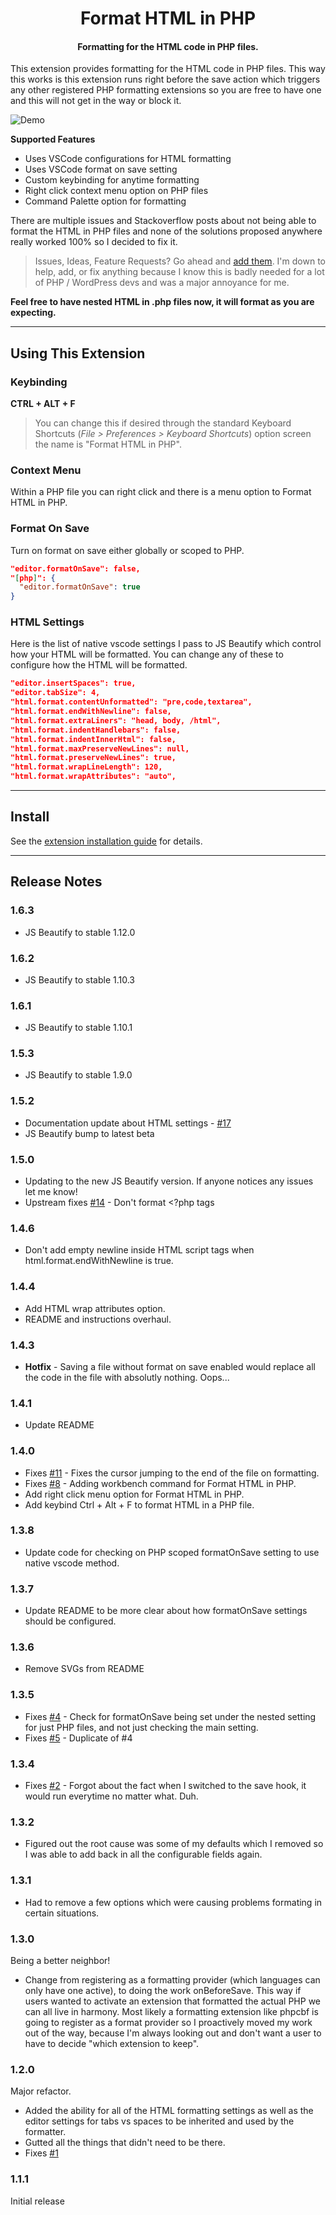 <h1 align="center">Format HTML in PHP</h1>

<h4 align="center">Formatting for the HTML code in PHP files.</h4>

This extension provides formatting for the HTML code in PHP files. This way this works is this extension runs right before the save action which triggers any other registered PHP formatting extensions so you are free to have one and this will not get in the way or block it.

![Demo](https://github.com/RiFi2k/format-html-in-php/blob/master/format-html-in-php.gif?raw=true)

**Supported Features**

- Uses VSCode configurations for HTML formatting
- Uses VSCode format on save setting
- Custom keybinding for anytime formatting
- Right click context menu option on PHP files
- Command Palette option for formatting

There are multiple issues and Stackoverflow posts about not being able to format the HTML in PHP files and none of the solutions proposed anywhere really worked 100% so I decided to fix it.

> Issues, Ideas, Feature Requests? Go ahead and [add them](https://github.com/RiFi2k/format-html-in-php/issues). I'm down to help, add, or fix anything because I know this is badly needed for a lot of PHP / WordPress devs and was a major annoyance for me.

**Feel free to have nested HTML in .php files now, it will format as you are expecting.**

---

## Using This Extension

### Keybinding

**CTRL + ALT + F**

> You can change this if desired through the standard Keyboard Shortcuts (_File > Preferences > Keyboard Shortcuts_) option screen the name is "Format HTML in PHP".

### Context Menu

Within a PHP file you can right click and there is a menu option to Format HTML in PHP.

### Format On Save

Turn on format on save either globally or scoped to PHP.

```json
"editor.formatOnSave": false,
"[php]": {
  "editor.formatOnSave": true
}

```

### HTML Settings

Here is the list of native vscode settings I pass to JS Beautify which control how your HTML will be formatted. You can change any of these to configure how the HTML will be formatted.

```json
"editor.insertSpaces": true,
"editor.tabSize": 4,
"html.format.contentUnformatted": "pre,code,textarea",
"html.format.endWithNewline": false,
"html.format.extraLiners": "head, body, /html",
"html.format.indentHandlebars": false,
"html.format.indentInnerHtml": false,
"html.format.maxPreserveNewLines": null,
"html.format.preserveNewLines": true,
"html.format.wrapLineLength": 120,
"html.format.wrapAttributes": "auto",
```

---

## Install

See the [extension installation guide](https://code.visualstudio.com/docs/editor/extension-gallery) for details.

---

## Release Notes

### 1.6.3

- JS Beautify to stable 1.12.0

### 1.6.2

- JS Beautify to stable 1.10.3

### 1.6.1

- JS Beautify to stable 1.10.1

### 1.5.3

- JS Beautify to stable 1.9.0

### 1.5.2

- Documentation update about HTML settings - [#17](https://github.com/RiFi2k/format-html-in-php/issues/17)
- JS Beautify bump to latest beta

### 1.5.0

- Updating to the new JS Beautify version. If anyone notices any issues let me know!
- Upstream fixes [#14](https://github.com/RiFi2k/format-html-in-php/issues/14) - Don't format <?php tags

### 1.4.6

- Don't add empty newline inside HTML script tags when html.format.endWithNewline is true.

### 1.4.4

- Add HTML wrap attributes option.
- README and instructions overhaul.

### 1.4.3

- **Hotfix** - Saving a file without format on save enabled would replace all the code in the file with absolutly nothing. Oops...

### 1.4.1

- Update README

### 1.4.0

- Fixes [#11](https://github.com/RiFi2k/format-html-in-php/issues/11) - Fixes the cursor jumping to the end of the file on formatting.
- Fixes [#8](https://github.com/RiFi2k/format-html-in-php/issues/11) - Adding workbench command for Format HTML in PHP.
- Add right click menu option for Format HTML in PHP.
- Add keybind Ctrl + Alt + F to format HTML in a PHP file.

### 1.3.8

- Update code for checking on PHP scoped formatOnSave setting to use native vscode method.

### 1.3.7

- Update README to be more clear about how formatOnSave settings should be configured.

### 1.3.6

- Remove SVGs from README

### 1.3.5

- Fixes [#4](https://github.com/RiFi2k/format-html-in-php/issues/4) - Check for formatOnSave being set under the nested setting for just PHP files, and not just checking the main setting.
- Fixes [#5](https://github.com/RiFi2k/format-html-in-php/issues/5) - Duplicate of #4

### 1.3.4

- Fixes [#2](https://github.com/RiFi2k/format-html-in-php/issues/2) - Forgot about the fact when I switched to the save hook, it would run everytime no matter what. Duh.

### 1.3.2

- Figured out the root cause was some of my defaults which I removed so I was able to add back in all the configurable fields again.

### 1.3.1

- Had to remove a few options which were causing problems formating in certain situations.

### 1.3.0

Being a better neighbor!

- Change from registering as a formatting provider (which languages can only have one active), to doing the work onBeforeSave. This way if users wanted to activate an extension that formatted the actual PHP we can all live in harmony. Most likely a formatting extension like phpcbf is going to register as a format provider so I proactively moved my work out of the way, because I'm always looking out and don't want a user to have to decide "which extension to keep".

### 1.2.0

Major refactor.

- Added the ability for all of the HTML formatting settings as well as the editor settings for tabs vs spaces to be inherited and used by the formatter.
- Gutted all the things that didn't need to be there.
- Fixes [#1](https://github.com/RiFi2k/format-html-in-php/issues/1)

### 1.1.1

Initial release
